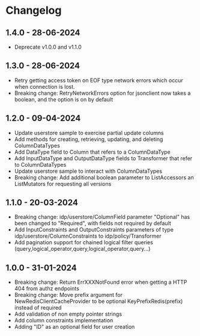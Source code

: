 # Changelog

## 1.4.0 - 28-06-2024

- Deprecate v1.0.0 and v1.1.0

## 1.3.0 - 28-06-2024

- Retry getting access token on EOF type network errors which occur when connection is lost.
- Breaking change: RetryNetworkErrors option for jsonclient now takes a boolean, and the option is on by default

## 1.2.0 - 09-04-2024

- Update userstore sample to exercise partial update columns
- Add methods for creating, retrieving, updating, and deleting ColumnDataTypes
- Add DataType field to Column that refers to a ColumnDataType
- Add InputDataType and OutputDataType fields to Transformer that refer to ColumnDataTypes
- Update userstore sample to interact with ColumnDataTypes
- Breaking change: Add additional boolean parameter to ListAccessors an ListMutators for requesting all versions

## 1.1.0 - 20-03-2024

- Breaking change: idp/userstore/ColumnField parameter "Optional" has been changed to "Required", with fields not required by default
- Add InputConstraints and OutputConstraints parameters of type idp/userstore/ColumnConstraints to idp/policy/Transformer
- Add pagination support for chained logical filter queries (query,logical_operator,query,logical_operator,query...)

## 1.0.0 - 31-01-2024

- Breaking change: Return ErrXXXNotFound error when getting a HTTP 404 from authz endpoints
- Breaking change: Move prefix argument for NewRedisClientCacheProvider to be optional KeyPrefixRedis(prefix) instead of required
- Add validation of non empty pointer strings
- Add column constraints implementation
- Adding "ID" as an optional field for user creation
